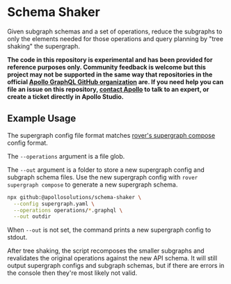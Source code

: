 # Schema Shaker

Given subgraph schemas and a set of operations, reduce the subgraphs to only the elements needed for those operations and query planning by "tree shaking" the supergraph.

**The code in this repository is experimental and has been provided for reference purposes only. Community feedback is welcome but this project may not be supported in the same way that repositories in the official [Apollo GraphQL GitHub organization](https://github.com/apollographql) are. If you need help you can file an issue on this repository, [contact Apollo](https://www.apollographql.com/contact-sales) to talk to an expert, or create a ticket directly in Apollo Studio.**

## Example Usage

The supergraph config file format matches [rover's supergraph compose](https://www.apollographql.com/docs/rover/commands/supergraphs#yaml-configuration-file) config format.

The `--operations` argument is a file glob.

The `--out` argument is a folder to store a new supergraph config and subgraph schema files. Use the new supergraph config with `rover supergraph compose` to generate a new supergraph schema.

```sh
npx github:@apollosolutions/schema-shaker \
  --config supergraph.yaml \
  --operations operations/*.graphql \
  --out outdir
```

When `--out` is not set, the command prints a new supergraph config to stdout.

After tree shaking, the script recomposes the smaller subgraphs and revalidates the original operations against the new API schema. It will still output supergraph configs and subgraph schemas, but if there are errors in the console then they're most likely not valid.
